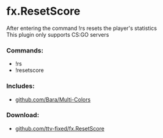 # fx.ResetScore
After entering the command !rs resets the player's statistics
<br>
This plugin only supports CS:GO servers

### Commands:
- !rs
- !resetscore

### Includes:
- [github.com/Bara/Multi-Colors](https://github.com/Bara/Multi-Colors)

### Download:
- [github.com/ttv-fixed/fx.ResetScore](https://github.com/ttv-fixed/fx.ResetScore)
